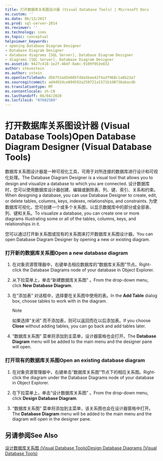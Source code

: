 ```yaml
---
title: 打开数据库关系图设计器 (Visual Database Tools) | Microsoft Docs
ms.custom: ''
ms.date: 06/13/2017
ms.prod: sql-server-2014
ms.reviewer: ''
ms.technology: ssms
ms.topic: conceptual
helpviewer_keywords:
- opening Database Diagram Designer
- Database Diagram Designer
- database diagrams [SQL Server], Database Diagram Designer
- diagrams [SQL Server], Database Diagram Designer
ms.assetid: 9427c418-1e2f-464f-8a6c-9109f053e832
author: stevestein
ms.author: sstein
ms.openlocfilehash: d5b753ad5e605fdda5bee42f4a3f968c1a8b23a7
ms.sourcegitcommit: ad4d92dce894592a259721a1571b1d8736abacdb
ms.translationtype: MT
ms.contentlocale: zh-CN
ms.lasthandoff: 08/04/2020
ms.locfileid: "87682589"
---
```

# <a name="open-database-diagram-designer-visual-database-tools"></a><span data-ttu-id="1efd3-102">打开数据库关系图设计器 (Visual Database Tools)</span><span class="sxs-lookup"><span data-stu-id="1efd3-102">Open Database Diagram Designer (Visual Database Tools)</span></span>
  <span data-ttu-id="1efd3-103">数据库关系图设计器是一种可视化工具，可用于对所连接的数据库进行设计和可视化处理。</span><span class="sxs-lookup"><span data-stu-id="1efd3-103">The Database Diagram Designer is a visual tool that allows you to design and visualize a database to which you are connected.</span></span> <span data-ttu-id="1efd3-104">设计数据库时，您可以使用数据库设计器创建、编辑或删除表、列、键、索引、关系和约束。</span><span class="sxs-lookup"><span data-stu-id="1efd3-104">When designing a database, you can use Database Designer to create, edit, or delete tables, columns, keys, indexes, relationships, and constraints.</span></span> <span data-ttu-id="1efd3-105">为使数据库可视化，您可创建一个或多个关系图，以显示数据库中的部分或全部表、列、键和关系。</span><span class="sxs-lookup"><span data-stu-id="1efd3-105">To visualize a database, you can create one or more diagrams illustrating some or all of the tables, columns, keys, and relationships in it.</span></span>  
  
 <span data-ttu-id="1efd3-106">您可以通过打开新关系图或现有的关系图来打开数据库关系图设计器。</span><span class="sxs-lookup"><span data-stu-id="1efd3-106">You can open Database Diagram Designer by opening a new or existing diagram.</span></span>  
  
### <a name="open-a-new-database-diagram"></a><span data-ttu-id="1efd3-107">打开新的数据库关系图</span><span class="sxs-lookup"><span data-stu-id="1efd3-107">Open a new database diagram</span></span>  
  
1.  <span data-ttu-id="1efd3-108">在对象资源管理器中，右键单击相应数据库的“数据库关系图”节点。</span><span class="sxs-lookup"><span data-stu-id="1efd3-108">Right-click the Database Diagrams node of your database in Object Explorer.</span></span>  
  
2.  <span data-ttu-id="1efd3-109">从下拉菜单上，单击“新建数据库关系图”  。</span><span class="sxs-lookup"><span data-stu-id="1efd3-109">From the drop-down menu, click **New Database Diagram**.</span></span>  
  
3.  <span data-ttu-id="1efd3-110">在“添加表”  对话框中，选择要在关系图中使用的表。</span><span class="sxs-lookup"><span data-stu-id="1efd3-110">In the **Add Table** dialog box, choose tables to work with in the diagram.</span></span>  
  
    > [!NOTE]  
    >  <span data-ttu-id="1efd3-111">如果选择“关闭”  而不添加表，则可以返回而在以后添加表。</span><span class="sxs-lookup"><span data-stu-id="1efd3-111">If you choose **Close** without adding tables, you can go back and add tables later.</span></span>  
  
4.  <span data-ttu-id="1efd3-112">“数据库关系图”  菜单将添加到主菜单，设计器窗格也会打开。</span><span class="sxs-lookup"><span data-stu-id="1efd3-112">The **Database Diagram** menu will be added to the main menu and the designer pane will open.</span></span>  
  
### <a name="open-an-existing-database-diagram"></a><span data-ttu-id="1efd3-113">打开现有的数据库关系图</span><span class="sxs-lookup"><span data-stu-id="1efd3-113">Open an existing database diagram</span></span>  
  
1.  <span data-ttu-id="1efd3-114">在对象资源管理器中，右键单击“数据库关系图”节点下的相应关系图。</span><span class="sxs-lookup"><span data-stu-id="1efd3-114">Right-click the diagram under the Database Diagrams node of your database in Object Explorer.</span></span>  
  
2.  <span data-ttu-id="1efd3-115">在下拉菜单上，单击“设计数据库关系图”  。</span><span class="sxs-lookup"><span data-stu-id="1efd3-115">From the drop-down menu, click **Design Database Diagram**.</span></span>  
  
3.  <span data-ttu-id="1efd3-116">“数据库关系图”  菜单将添加到主菜单，该关系图也会在设计器窗格中打开。</span><span class="sxs-lookup"><span data-stu-id="1efd3-116">The **Database Diagram** menu will be added to the main menu and the diagram will open in the designer pane.</span></span>  
  
## <a name="see-also"></a><span data-ttu-id="1efd3-117">另请参阅</span><span class="sxs-lookup"><span data-stu-id="1efd3-117">See Also</span></span>  
 [<span data-ttu-id="1efd3-118">设计数据库关系图 (Visual Database Tools)</span><span class="sxs-lookup"><span data-stu-id="1efd3-118">Design Database Diagrams &#40;Visual Database Tools&#41;</span></span>](visual-database-tools.md)  
  
  
